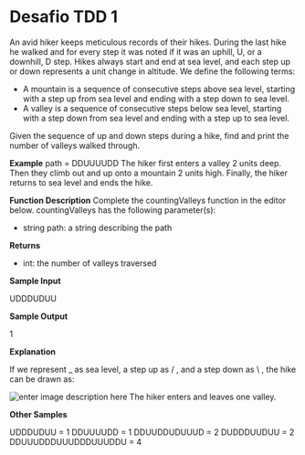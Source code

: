 # Desafio TDD 1

An avid hiker keeps meticulous records of their hikes. During the last hike he
walked and for every step it was noted if it was an uphill, U, or a downhill, D step.
Hikes always start and end at sea level, and each step up or down represents
a unit change in altitude. We define the following terms:

 - A mountain is a sequence of consecutive steps above sea level,
   starting with a step up from sea level and ending with a step down to
   sea level.
 - A valley is a sequence of consecutive steps below sea level, starting
   with a step down from sea level and ending with a step up to sea
   level.

Given the sequence of up and down steps during a hike, find and print the number
of valleys walked through.

**Example**
path = DDUUUUDD
The hiker first enters a valley 2 units deep. Then they climb out and up onto a
mountain 2 units high. Finally, the hiker returns to sea level and ends the hike.

**Function Description**
Complete the countingValleys function in the editor below.
countingValleys has the following parameter(s):

 - string path: a string describing the path

**Returns**

 - int: the number of valleys traversed

**Sample Input**

UDDDUDUU

**Sample Output**

1

**Explanation**

If we represent _ as sea level, a step up as / , and a step down as \ , the hike
can be drawn as:

![enter image description here](https://drive.google.com/u/0/uc?id=1uo6doXlyYWHZ1j1aL75Fcuc10clQjZWC&export=download)
The hiker enters and leaves one valley.

**Other Samples**

UDDDUDUU = 1
DDUUUUDD = 1
DDUUDDUDUUUD = 2
DUDDDUUDUU = 2
DDUUUDDDUUUDDDUUUDDU = 4